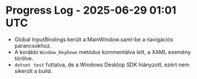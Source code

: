 # Progress Log - 2025-06-29 01:01 UTC

- Global InputBindings került a MainWindow.xaml-be a navigációs parancsokhoz.
- A korábbi `Window_KeyDown` metódus kommentálva lett, a XAML esemény törölve.
- `dotnet test` futtatva, de a Windows Desktop SDK hiányzott, ezért nem sikerült a build.
